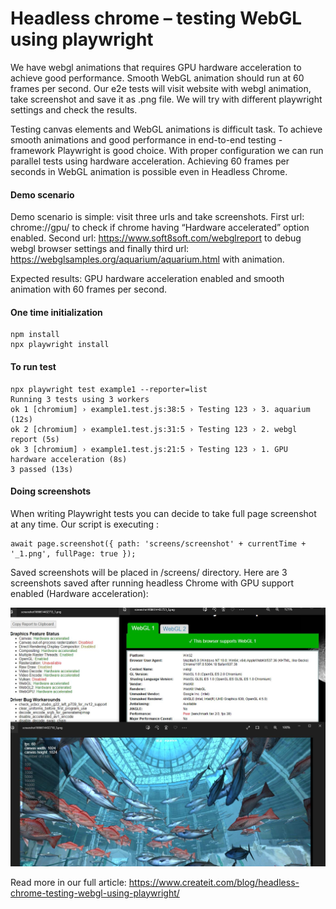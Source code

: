 # Headless chrome – testing WebGL using playwright

We have webgl animations that requires GPU hardware acceleration to achieve good performance. Smooth WebGL animation should run at 60 frames per second. Our e2e tests will visit website with webgl animation, take screenshot and save it as .png file. We will try with different playwright settings and check the results.

Testing canvas elements and WebGL animations is difficult task. To achieve smooth animations and good performance in end-to-end testing - framework Playwright is good choice. With proper configuration we can run parallel tests using hardware acceleration. Achieving 60 frames per seconds in WebGL animation is possible even in Headless Chrome.

#### Demo scenario
Demo scenario is simple: visit three urls and take screenshots. First url: chrome://gpu/ to check if chrome having “Hardware accelerated” option enabled. Second url: https://www.soft8soft.com/webglreport to debug webgl browser settings and finally third url: https://webglsamples.org/aquarium/aquarium.html with animation. 

Expected results: GPU hardware acceleration enabled and smooth animation with 60 frames per second.

#### One time initialization
```
npm install
npx playwright install
```

#### To run test
```
npx playwright test example1 --reporter=list
Running 3 tests using 3 workers
ok 1 [chromium] › example1.test.js:38:5 › Testing 123 › 3. aquarium (12s)
ok 2 [chromium] › example1.test.js:31:5 › Testing 123 › 2. webgl report (5s)
ok 3 [chromium] › example1.test.js:21:5 › Testing 123 › 1. GPU hardware acceleration (8s)
3 passed (13s)
```

#### Doing screenshots
When writing Playwright tests you can decide to take full page screenshot at any time. Our script is executing : 
```
await page.screenshot({ path: 'screens/screenshot' + currentTime + '_1.png', fullPage: true });
```

Saved screenshots will be placed in /screens/ directory. Here are 3 screenshots saved after running headless Chrome with GPU support enabled (Hardware acceleration):

![](https://github.com/createit-dev/168-headless-chrome-get-60fps-in-windows/blob/master/images/playwright-headless-60-fps.jpg)


Read more in our full article: https://www.createit.com/blog/headless-chrome-testing-webgl-using-playwright/ 
